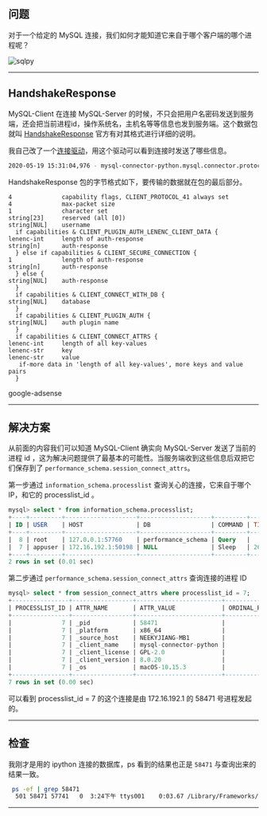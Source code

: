 ## 问题
对于一个给定的 MySQL 连接，我们如何才能知道它来自于哪个客户端的哪个进程呢？

![sqlpy](static/2020-25/sqlpy-connection.jpg)

---

## HandshakeResponse
MySQL-Client 在连接 MySQL-Server 的时候，不只会把用户名密码发送到服务端，还会把当前进程id，操作系统名，主机名等等信息也发到服务端。这个数据包就叫 [HandshakeResponse](https://dev.mysql.com/doc/internals/en/connection-phase-packets.html#packet-Protocol::HandshakeResponse) 官方有对其格式进行详细的说明。

我自己改了一个[连接驱动](https://github.com/Neeky/mysql-connector-python-8.0.20)，用这个驱动可以看到连接时发送了哪些信息。
```bash
2020-05-19 15:31:04,976 - mysql-connector-python.mysql.connector.protocol.MySQLProtocol.make_auth - MainThread - INFO - conn-attrs {'_pid': '58471', '_platform': 'x86_64', '_source_host': 'NEEKYJIANG-MB1', '_client_name': 'mysql-connector-python', '_client_license': 'GPL-2.0', '_client_version': '8.0.20', '_os': 'macOS-10.15.3'}

```
HandshakeResponse 包的字节格式如下，要传输的数据就在包的最后部分。
```
4              capability flags, CLIENT_PROTOCOL_41 always set
4              max-packet size
1              character set
string[23]     reserved (all [0])
string[NUL]    username
  if capabilities & CLIENT_PLUGIN_AUTH_LENENC_CLIENT_DATA {
lenenc-int     length of auth-response
string[n]      auth-response
  } else if capabilities & CLIENT_SECURE_CONNECTION {
1              length of auth-response
string[n]      auth-response
  } else {
string[NUL]    auth-response
  }
  if capabilities & CLIENT_CONNECT_WITH_DB {
string[NUL]    database
  }
  if capabilities & CLIENT_PLUGIN_AUTH {
string[NUL]    auth plugin name
  }
  if capabilities & CLIENT_CONNECT_ATTRS {
lenenc-int     length of all key-values
lenenc-str     key
lenenc-str     value
   if-more data in 'length of all key-values', more keys and value pairs
  }
```

google-adsense

---

## 解决方案
从前面的内容我们可以知道 MySQL-Client 确实向 MySQL-Server 发送了当前的进程 id ，这为解决问题提供了最基本的可能性。当服务端收到这些信息后双把它们保存到了 `performance_schema.session_connect_attrs`。

第一步通过 `information_schema.processlist` 查询关心的连接，它来自于哪个 IP，和它的 processlist_id 。
```sql
mysql> select * from information_schema.processlist;
+----+---------+--------------------+--------------------+---------+------+-----------+----------------------------------------------+
| ID | USER    | HOST               | DB                 | COMMAND | TIME | STATE     | INFO                                         |
+----+---------+--------------------+--------------------+---------+------+-----------+----------------------------------------------+
|  8 | root    | 127.0.0.1:57760    | performance_schema | Query   |    0 | executing | select * from information_schema.processlist |
|  7 | appuser | 172.16.192.1:50198 | NULL               | Sleep   | 2682 |           | NULL                                         |
+----+---------+--------------------+--------------------+---------+------+-----------+----------------------------------------------+
2 rows in set (0.01 sec)
```

第二步通过 `performance_schema.session_connect_attrs` 查询连接的进程 ID
```sql
mysql> select * from session_connect_attrs where processlist_id = 7;                             
+----------------+-----------------+------------------------+------------------+
| PROCESSLIST_ID | ATTR_NAME       | ATTR_VALUE             | ORDINAL_POSITION |
+----------------+-----------------+------------------------+------------------+
|              7 | _pid            | 58471                  |                0 |
|              7 | _platform       | x86_64                 |                1 |
|              7 | _source_host    | NEEKYJIANG-MB1         |                2 |
|              7 | _client_name    | mysql-connector-python |                3 |
|              7 | _client_license | GPL-2.0                |                4 |
|              7 | _client_version | 8.0.20                 |                5 |
|              7 | _os             | macOS-10.15.3          |                6 |
+----------------+-----------------+------------------------+------------------+
7 rows in set (0.00 sec)
```
可以看到 processlist_id = 7 的这个连接是由 172.16.192.1 的 58471 号进程发起的。

---

## 检查
我刚才是用的 ipython 连接的数据库，ps 看到的结果也正是 `58471` 与查询出来的结果一致。
```bash
 ps -ef | grep 58471
  501 58471 57741   0  3:24下午 ttys001    0:03.67 /Library/Frameworks/Python.framework/Versions/3.8/Resources/Python.app/Contents/MacOS/Python /Library/Frameworks/Python.framework/Versions/3.8/bin/ipython
```

---


